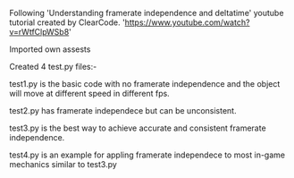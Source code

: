 Following 'Understanding framerate independence and deltatime' youtube tutorial created by ClearCode.
'https://www.youtube.com/watch?v=rWtfClpWSb8'

Imported own assests

Created 4 test.py files:-

test1.py is the basic code with no framerate independence and the object will move at different speed in different fps.

test2.py has framerate independece but can be unconsistent.

test3.py is the best way to achieve accurate and consistent framerate independence.

test4.py is an example for appling framerate independece to most in-game mechanics similar to test3.py